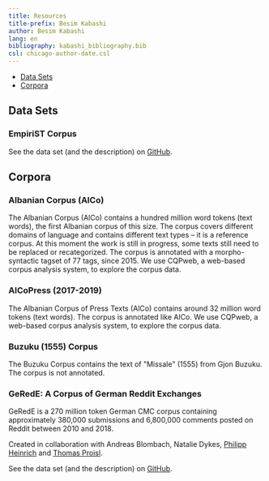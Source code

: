 ```yaml
---
title: Resources
title-prefix: Besim Kabashi
author: Besim Kabashi
lang: en
bibliography: kabashi_bibliography.bib
csl: chicago-author-date.csl
---
```


- [Data Sets](#data-sets)
- [Corpora](#corpora)


## Data Sets ##

### EmpiriST Corpus ###

See the data set (and the description) on [GitHub](https://github.com/fau-klue/empirist-corpus).

## Corpora ##


### Albanian Corpus (AlCo) ###

The Albanian Corpus (AlCo) contains a hundred million word tokens
(text words), the first Albanian corpus of this size. The corpus
covers different domains of language and contains different text types
– it is a reference corpus. At this moment the work is still in
progress, some texts still need to be replaced or recategorized. The
corpus is annotated with a morpho-syntactic tagset of 77 tags, since
2015. We use CQPweb, a web-based corpus analysis system, to explore
the corpus data.


### AlCoPress (2017-2019) ###

The Albanian Corpus of Press Texts (AlCo) contains around 32 million
word tokens (text words). The corpus is annotated like AlCo. We use
CQPweb, a web-based corpus analysis system, to explore the corpus
data.

### Buzuku (1555) Corpus ###

The Buzuku Corpus contains the text of  "Missale" (1555) from Gjon Buzuku.
The corpus is not annotated.


### GeRedE: A Corpus of German Reddit Exchanges ###

GeRedE is a 270 million token German CMC corpus containing approximately 380,000 submissions and 6,800,000 comments posted on Reddit between 2010 and 2018.

Created in collaboration with Andreas Blombach, Natalie Dykes, [Philipp Heinrich](https://philipp-heinrich.eu/) and [Thomas Proisl](https://thomas-proisl.de/).

See the data set (and the description) on [GitHub](https://github.com/fau-klue/german-reddit-korpus).


<!-- ## News ## -->